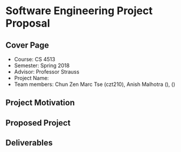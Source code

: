 # Software Engineering Project Proposal


## Cover Page
- Course: CS 4513
- Semester: Spring 2018
- Advisor: Professor Strauss
- Project Name:
- Team members: Chun Zen Marc Tse (czt210), Anish Malhotra (), ()

## Project Motivation

## Proposed Project

## Deliverables
